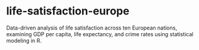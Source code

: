 # life-satisfaction-europe
Data-driven analysis of life satisfaction across ten European nations, examining GDP per capita, life expectancy, and crime rates using statistical modeling in R.
